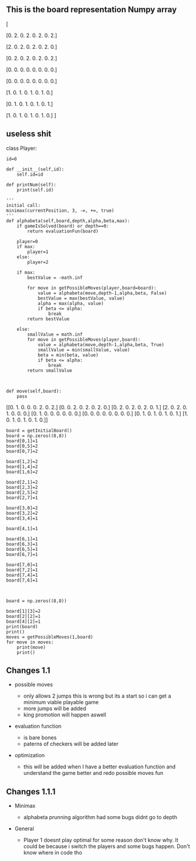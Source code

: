 ## This is the board representation Numpy array

[

[0. 2. 0. 2. 0. 2. 0. 2.]

 [2. 0. 2. 0. 2. 0. 2. 0.]

 [0. 2. 0. 2. 0. 2. 0. 2.]

 [0. 0. 0. 0. 0. 0. 0. 0.]

 [0. 0. 0. 0. 0. 0. 0. 0.]

 [1. 0. 1. 0. 1. 0. 1. 0.]

 [0. 1. 0. 1. 0. 1. 0. 1.]

 [1. 0. 1. 0. 1. 0. 1. 0.]  ]


 ## useless shit

class Player:

    id=0

    def __init__(self,id):
        self.id=id

    def printNum(self):
        print(self.id)

    '''
    initial call:
    minimax(currentPosition, 3, -∞, +∞, true)
    '''
    def alphabeta(self,board,depth,alpha,beta,max):
        if gameIsSolved(board) or depth==0:
            return evaluationFun(board)
        
        player=0
        if max:
            player=1
        else:
            player=2
        
        if max:
            bestValue = -math.inf
            
            for move in getPossibleMoves(player,board=board):
                value = alphabeta(move,depth-1,alpha,beta, False)
                bestValue = max(bestValue, value)
                alpha = max(alpha, value)
                if beta <= alpha:
                    break
            return bestValue
            
        else:
            smallValue = math.inf
            for move in getPossibleMoves(player,board):
                value = alphabeta(move,depth-1,alpha,beta, True)
                smallValue = min(smallValue, value)
                beta = min(beta, value)
                if beta <= alpha:
                    break
            return smallValue



    def move(self,board):
        pass




[[0. 1. 0. 0. 0. 2. 0. 2.]
 [0. 0. 2. 0. 2. 0. 2. 0.]
 [0. 2. 0. 2. 0. 2. 0. 1.]
 [2. 0. 2. 0. 1. 0. 0. 0.]
 [0. 1. 0. 0. 0. 0. 0. 0.]
 [0. 0. 0. 0. 0. 0. 0. 0.]
 [0. 1. 0. 1. 0. 1. 0. 1.]
 [1. 0. 1. 0. 1. 0. 1. 0.]]


    board = getInitialBoard()
    board = np.zeros((8,8))
    board[0,1]=1
    board[0,5]=2
    board[0,7]=2

    board[1,2]=2
    board[1,4]=2
    board[1,6]=2

    board[2,1]=2
    board[2,3]=2
    board[2,5]=2
    board[2,7]=1

    board[3,0]=2
    board[3,2]=2
    board[3,4]=1
    
    board[4,1]=1

    board[6,1]=1
    board[6,3]=1
    board[6,5]=1
    board[6,7]=1

    board[7,0]=1
    board[7,2]=1
    board[7,4]=1
    board[7,6]=1



    board = np.zeros((8,8))

    board[1][3]=2
    board[2][2]=1
    board[4][2]=1
    print(board)
    print()
    moves = getPossibleMoves(1,board)
    for move in moves:
        print(move)
        print()



## Changes 1.1

* possible moves 
    * only allows 2 jumps this is wrong but its a start so i can get a minimum viable playable game
    * more jumps will be added
    * king promotion will happen aswell

* evaluation function 
    * is bare bones
    * paterns of checkers will be added later

* optimization 
    * this will be added when I have a better evaluation function and understand the game better and redo possible moves fun

## Changes 1.1.1

* Minimax
    * alphabeta prunning algorithm had some bugs didnt go to depth

* General
    * Player 1 doesnt play optimal for some reason don't know why. It could be because i switch the players and some bugs happen. Don't know where in code tho

